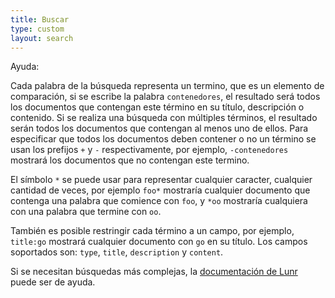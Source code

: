 ```yaml
---
title: Buscar
type: custom
layout: search
---
```


<summary>Ayuda:</summary>

Cada palabra de la búsqueda representa un termino, que es un elemento de
comparación, si se escribe la palabra `contenedores`, el resultado será todos
los documentos que contengan este término en su título, descripción o
contenido. Si se realiza una búsqueda con múltiples términos, el resultado
serán todos los documentos que contengan al menos uno de ellos. Para
especificar que todos los documentos deben contener o no un término se usan los
prefijos `+` y `-` respectivamente, por ejemplo, `-contenedores` mostrará los
documentos que no contengan este termino.

El símbolo `*` se puede usar para representar cualquier caracter, cualquier
cantidad de veces, por ejemplo `foo*` mostraría cualquier documento que
contenga una palabra que comience con `foo`, y `*oo` mostraría cualquiera con
una palabra que termine con `oo`.

También es posible restringir cada término a un campo, por ejemplo, `title:go`
mostrará cualquier documento con `go` en su título. Los campos soportados son:
`type`, `title`, `description` y `content`.

[Documentación de Lunr]: https://lunrjs.com/guides/searching.html

Si se necesitan búsquedas más complejas, la [documentación de Lunr][] puede ser
de ayuda.

